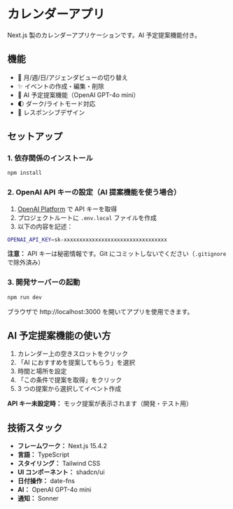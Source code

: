 # カレンダーアプリ

Next.js 製のカレンダーアプリケーションです。AI 予定提案機能付き。

## 機能

- 📅 月/週/日/アジェンダビューの切り替え
- ✨ イベントの作成・編集・削除
- 🤖 AI 予定提案機能（OpenAI GPT-4o mini）
- 🌓 ダーク/ライトモード対応
- 📱 レスポンシブデザイン

## セットアップ

### 1. 依存関係のインストール

```bash
npm install
```

### 2. OpenAI API キーの設定（AI 提案機能を使う場合）

1. [OpenAI Platform](https://platform.openai.com/api-keys) で API キーを取得
2. プロジェクトルートに `.env.local` ファイルを作成
3. 以下の内容を記述：

```bash
OPENAI_API_KEY=sk-xxxxxxxxxxxxxxxxxxxxxxxxxxxxxxxxx
```

**注意：** API キーは秘密情報です。Git にコミットしないでください（`.gitignore`で除外済み）

### 3. 開発サーバーの起動

```bash
npm run dev
```

ブラウザで http://localhost:3000 を開いてアプリを使用できます。

## AI 予定提案機能の使い方

1. カレンダー上の空きスロットをクリック
2. 「AI におすすめを提案してもらう」を選択
3. 時間と場所を設定
4. 「この条件で提案を取得」をクリック
5. 3 つの提案から選択してイベント作成

**API キー未設定時：** モック提案が表示されます（開発・テスト用）

## 技術スタック

- **フレームワーク：** Next.js 15.4.2
- **言語：** TypeScript
- **スタイリング：** Tailwind CSS
- **UI コンポーネント：** shadcn/ui
- **日付操作：** date-fns
- **AI：** OpenAI GPT-4o mini
- **通知：** Sonner
